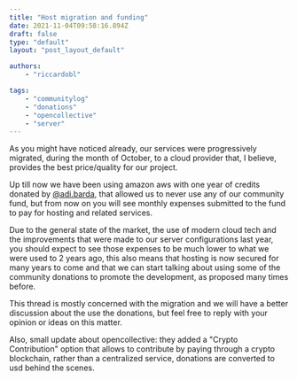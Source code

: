 ```yaml
---
title: "Host migration and funding"
date: 2021-11-04T09:58:16.894Z
draft: false
type: "default"
layout: "post_layout_default"

authors:
    - "riccardobl"

tags:
    - "communitylog"
    - "donations"
    - "opencollective"
    - "server"
---
```


As you might have noticed already, our services were progressively migrated, during the month of October, to a cloud provider that, I believe, provides the best price/quality for our project.


Up till now we have been using amazon aws with one year of credits donated by [@adi.barda](https://hub.jmonkeyengine.org/u/adi.barda), that allowed us to never use any of our community fund, but from now on you will see monthly expenses submitted to the fund to pay for hosting and related services.


Due to the general state of the market, the use of modern cloud tech and the improvements that were made to our server configurations last year, you should expect to see those expenses to be much lower to what we were used to 2 years ago, this also means that hosting is now secured for many years to come and that we can start talking about using some of the community donations to promote the development, as proposed many times before.


This thread is mostly concerned with the migration and we will have a better discussion about the use the donations, but feel free to reply with your opinion or ideas on this matter.


Also, small update about opencollective: they added a "Crypto Contribution" option that allows to contribute by paying through a crypto blockchain, rather than a centralized service, donations are converted to usd behind the scenes.